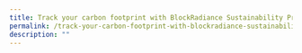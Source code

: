 ```yaml
---
title: Track your carbon footprint with BlockRadiance Sustainability Programme
permalink: /track-your-carbon-footprint-with-blockradiance-sustainability-programme/
description: ""
---
```

